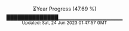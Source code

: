 <p align="center">
⏳Year Progress (47.69 %) <br>
██████████████▁▁▁▁▁▁▁▁▁▁▁▁▁▁▁▁ <br>
<sub>Updated: Sat, 24 Jun 2023 01:47:57 GMT</sub>
</p>


